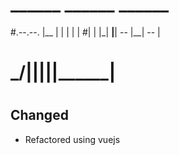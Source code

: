 #         ______    ______    ______
#.--.--. |__    |  |      |  |      |
#|  |  |_|    __|__|  --  |__|  --  |
# \___/__|______|__|______|__|______|
#
<!-- ## New -->

## Changed
* Refactored using vuejs

<!-- ## Fixed -->